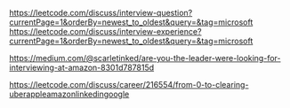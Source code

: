 https://leetcode.com/discuss/interview-question?currentPage=1&orderBy=newest_to_oldest&query=&tag=microsoft
https://leetcode.com/discuss/interview-experience?currentPage=1&orderBy=newest_to_oldest&query=&tag=microsoft

https://medium.com/@scarletinked/are-you-the-leader-were-looking-for-interviewing-at-amazon-8301d787815d


https://leetcode.com/discuss/career/216554/from-0-to-clearing-uberappleamazonlinkedingoogle



